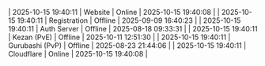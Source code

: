 | 2025-10-15 19:40:11 | Website | Online | 2025-10-15 19:40:08 |
| 2025-10-15 19:40:11 | Registration | Offline | 2025-09-09 16:40:23 |
| 2025-10-15 19:40:11 | Auth Server | Offline | 2025-08-18 09:33:31 |
| 2025-10-15 19:40:11 | Kezan (PvE) | Offline | 2025-10-11 12:51:30 |
| 2025-10-15 19:40:11 | Gurubashi (PvP) | Offline | 2025-08-23 21:44:06 |
| 2025-10-15 19:40:11 | Cloudflare | Online | 2025-10-15 19:40:08 |
